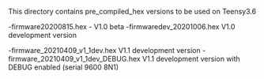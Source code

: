 This directory contains pre_compiled_hex versions to be used on Teensy3.6 

-firmware20200815.hex  - V1.0 beta
-firmwaredev_20201006.hex V1.0 development version

-firmware_20210409_v1_1dev.hex V1.1 development version
-firmware_20210409_v1_1dev_DEBUG.hex V1.1 development version with DEBUG enabled (serial 9600 8N1)

